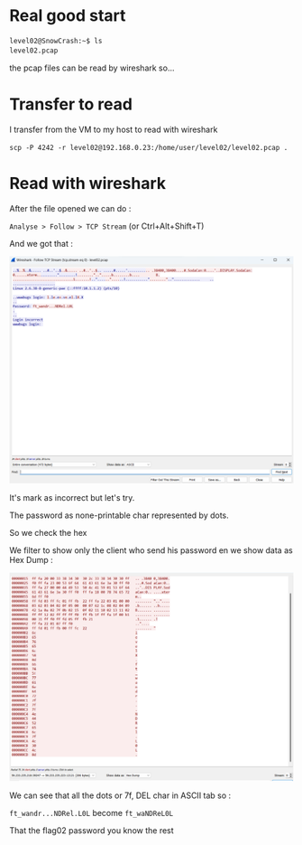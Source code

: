 # Real good start

```sh
level02@SnowCrash:~$ ls
level02.pcap
```

the pcap files can be read by wireshark so...

# Transfer to read

I transfer from the VM to my host to read with wireshark

`scp -P 4242 -r level02@192.168.0.23:/home/user/level02/level02.pcap .`

# Read with wireshark

After the file opened we can do :

`Analyse > Follow > TCP Stream` (or Ctrl+Alt+Shift+T)

And we got that :

![wireshark](./wireshark.png)

It's mark as incorrect but let's try.

The password as none-printable char represented by dots.

So we check the hex

We filter to show only the client who send his password en we show data as Hex Dump :

![wireshark_hx_dump](./wireshark_hx_dump.png)

We can see that all the dots or 7f, DEL char in ASCII tab so :

`ft_wandr...NDRel.L0L` become `ft_waNDReL0L`

That the flag02 password you know the rest